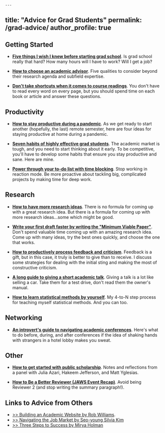 	---
title: "Advice for Grad Students"
permalink: /grad-advice/
author_profile: true
---

## Getting Started

- [**Five things I wish I knew before starting grad school**](/blog/wish-i-knew-before-grad-school). Is grad school really that hard? How many hours will I have to work? Will I get a job? 

- [**How to choose an academic advisor**](/blog/advisors). Five qualities to consider beyond their research agenda and subfield expertise.

- [**Don't take shortcuts when it comes to course readings**](/blog/reading). You don't have to read every word on every page, but you should spend time on each book or article and answer these questions.


## Productivity

- [**How to stay productive during a pandemic**](/blog/pandemic-productivity). As we get ready to start another (hopefully, the last) remote semester, here are four ideas for staying productive at home during a pandemic. 

- [**Seven habits of highly effective grad students**](/blog/seven-habits).  The academic market is tough, and you need to start thinking about it early. To be competitive, you'll have to develop some habits that ensure you stay productive and sane. Here are mine.

- [**Power through your to-do list with time blocking**](/blog/time-blocking). Stop working in reaction mode. Be more proactive about tackling big, complicated projects by making time for deep work.


## Research

- [**How to have more research ideas**](/blog/more-ideas). There is no formula for coming up with a great research idea. But there is a formula for coming up with more research ideas...some which might be good.

- [**Write your first draft faster by writing the "Minimum Viable Paper"**](/blog/minumum-viable-paper). Don't spend valuable time coming up with an amazing research idea. Come up with many ideas, try the best ones quickly, and choose the one that works.  

- [**How to productively process feedback and criticism**](/blog/get-feedback). Feedback is a gift, but in this case, it truly is better to give than to receive. I discuss some strategies for dealing with the initial sting and making the most of constructive criticism.

- [**A long guide to giving a short academic talk**](/blog/short-talk).  Giving a talk is a lot like selling a car. Take them for a test drive, don't read them the owner's manual.

- [**How to learn statistical methods by yourself**](/blog/teach-yourself-methods). My 4-to-N step process for teaching myself statistical methods. And you can too.

## Networking

- [**An introvert's guide to navigating academic conferences**](/blog/conferences). Here's what to do before, during, and after conferences if the idea of shaking hands with strangers in a hotel lobby makes you sweat.

## Other

- [**How to get started with public scholarship**](/blog/public-scholarship). Notes and reflections from a panel with Julia Azari, Hakeem Jefferson, and Matt Yglesias.

- [**How to Be a Better Reviewer (JAWS Event Recap)**](/blog/reviewing). Avoid being Reviewer 2 (and stop writing the summary paragraph!).

## Links to Advice from Others

- [>> Building an Academic Website by Rob Williams](https://jayrobwilliams.com/posts/2020/06/academic-website/). 
- [>> Navigating the Job Market by Seo-young Silvia Kim](https://tinyurl.com/y3wcrzsg)
- [>> Three Steps to Success by Mirya Holman](https://miryaholman.substack.com/p/three-steps-to-success)